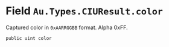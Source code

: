 # Field `Au.Types.CIUResult.color`

Captured color in `0xAARRGGBB` format. Alpha 0xFF.

```
public uint color
```
